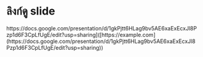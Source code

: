 <h1>ลิงก์ดู slide</h1>
https://docs.google.com/presentation/d/1gkPjtt6HLag9bv5AE6xaExEcxJl8Pzp1d6F3CpLfUgE/edit?usp=sharing]([https://example.com](https://docs.google.com/presentation/d/1gkPjtt6HLag9bv5AE6xaExEcxJl8Pzp1d6F3CpLfUgE/edit?usp=sharing))
